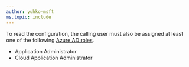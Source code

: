 ```yaml
---
author: yuhko-msft
ms.topic: include
---
```


To read the configuration, the calling user must also be assigned at least one of the following [Azure AD roles](/azure/active-directory/roles/permissions-reference?toc=%2Fgraph%2Ftoc.json).

- Application Administrator
- Cloud Application Administrator